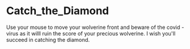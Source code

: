 # Catch_the_Diamond 
Use your mouse to move your wolverine front and beware of the covid - virus as it willl ruin the score of your precious wolverine.
I wish you'll succeed in catching the diamond.
